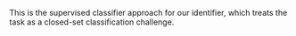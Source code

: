 This is the supervised classifier approach for our identifier, which treats the task as a closed-set classification challenge.
